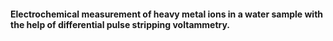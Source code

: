#### Electrochemical measurement of heavy metal ions in a water sample with the help of differential pulse stripping voltammetry.
